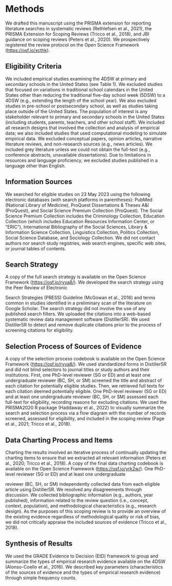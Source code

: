 # Methods

We drafted this manuscript using the PRISMA extension for reporting literature searches in systematic reviews (Rethlefsen et al., 2021), the PRISMA Extension for Scoping Reviews (Tricco et al., 2018), and JBI guidance on scoping reviews (Peters et al., 2020). We prospectively registered the review protocol on the Open Science Framework (https://osf.io/xcthk).

## Eligibility Criteria

We included empirical studies examining the 4DSW at primary and secondary schools in the United States (see Table 1). We excluded studies that focused on variations in traditional school calendars in the United States other than reducing the traditional five-day school week (5DSW) to a 4DSW (e.g., extending the length of the school year). We also excluded studies in pre-school or postsecondary school, as well as studies taking place outside of the United States. The population of interest is any stakeholder relevant to primary and secondary schools in the United States (including students, parents, teachers, and other school staff). We included all research designs that involved the collection and analysis of empirical data; we also included studies that used computational modeling to simulate empirical data. We excluded conceptual papers, opinion articles, narrative literature reviews, and non-research sources (e.g., news articles). We included grey literature unless we could not obtain the full-text (e.g., conference abstracts, unavailable dissertations). Due to limitations in resources and language proficiency, we excluded studies published in a language other than English.

## Information Sources

We searched for eligible studies on 23 May 2023 using the following electronic databases (with search platforms in parentheses): PubMed (National Library of Medicine), ProQuest Dissertations & Theses A&I (ProQuest), and Social Science Premium Collection (ProQuest). The Social Science Premium Collection includes the Criminology Collection, Education Collection (which includes Education Resources Information Center, or “ERIC”), International Bibliography of the Social Sciences, Library & Information Science Collection, Linguistics Collection, Politics Collection, Social Science Database, and Sociology Collection. We did not contact authors nor search study registries, web search engines, specific web sites, or journal tables of contents.

## Search Strategy

A copy of the full search strategy is available on the Open Science Framework (https://osf.io/ryva8/). We developed the search strategy using the Peer Review of Electronic

Search Strategies (PRESS) Guideline (McGowan et al., 2016) and terms common in studies identified in a preliminary scan of the literature on Google Scholar. The search strategy did not involve the use of any published search filters. We uploaded the citations into a web-based systematic review data management software (DistillerSR). We used DistillerSR to detect and remove duplicate citations prior to the process of screening citations for eligibility.

## Selection Process of Sources of Evidence

A copy of the selection process codebook is available on the Open Science Framework (https://osf.io/ryva8/). We used standardized forms in DistillerSR and did not blind selectors to journal titles or study authors and their institutions. First, one PhD-level reviewer (SG or ED) and at least one undergraduate reviewer (BC, SH, or SM) screened the title and abstract of each citation for potentially eligible studies. Then, we retrieved full texts for each citation deemed potentially eligible. One PhD-level reviewer (SG or ED) and at least one undergraduate reviewer (BC, SH, or SM) assessed each full-text for eligibility, recording reasons for excluding citations. We used the PRISMA2020 R package (Haddaway et al., 2022) to visually summarize the search and selection process via a flow diagram with the number of records screened, assessed for eligibility, and included in the scoping review (Page et al., 2021; Tricco et al., 2018).

## Data Charting Process and Items

Charting the results involved an iterative process of continually updating the charting items to ensure that we extracted all relevant information (Peters et al., 2020; Tricco et al., 2018). A copy of the final data charting codebook is available on the Open Science Framework (https://osf.io/yrk2w/). One PhD-level reviewer (SG or ED) and at least one undergraduate

reviewer (BC, SH, or SM) independently collected data from each eligible article using DistillerSR. We resolved any disagreements through discussion. We collected bibliographic information (e.g., authors, year published), information related to the review question (i.e., concept, context, population), and methodological characteristics (e.g., research design). As the purposes of this scoping review is to provide an overview of the existing evidence regardless of methodological quality or risk of bias, we did not critically appraise the included sources of evidence (Tricco et al., 2018).

## Synthesis of Results

We used the GRADE Evidence to Decision (EtD) framework to group and summarize the types of empirical research evidence available on the 4DSW (Alonso-Coello et al., 2016). We described key parameters (characteristics of the sources of evidence and the types of empirical research evidence) through simple frequency counts.
